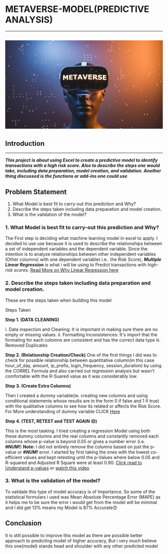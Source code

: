 # METAVERSE-MODEL(PREDICTIVE ANALYSIS)
---
![](METAVERSE.jpg)
---
## Introduction
---
***This project is about using Excel to create a predictive model to identify transactions with a high risk score. Also to describe the steps one would take, including data preparation, model creation, and validation. Another thing discussed is the functions or add-ins  one could use***



## Problem Statement
1. What Model is best fit to carry-out this prediction and Why?
2. Describe the steps taken including data preparation and model creation.
3. What is the validation of the model?


### 1. What Model is best fit to carry-out this prediction and Why?
   
 The First step is deciding what machine learning model in excel to apply. I decided to use use  because  it is used to describe the relationships between a set of independent variables and the dependent variable. Since the intention is to analyze relationships between other independent variables (Other columns) with one dependent variable( i.e.. the Risk Score), _**Multiple Linear Regression**_ is what i will be using to Predict transactions with _high-risk scores_. [Read More on Why Linear Regression here](https://statisticsbyjim.com/regression/when-use-regression-analysis/)

### 2. Describe the steps taken including data preparation and model creation.

These are the steps taken when building this model

Steps Taken 
 
**Step 1. (DATA CLEANING)**

i. Data inspection and Cleaning: It is important in making sure there are no empty or missing values.
ii. Formatting Inconsistences: It's import that the formating for each colomns are consistent and has the correct data type
iii. Removed Duplicates

**Step 2. (Relationship Creation/Check)**
One of the first things I did was to check for possible relationship between quantitative column(in this case hour_of_day, amount, ip_prefix, login_frequency, session_duration) by using the CORREL Formula and also carried out regression analysis but wasn't comfortable with the R-Suared value as it was considerably low.

**Step 3. (Create Extra Columns)** 

Then I created a dummy variable(ie. creating new columns and using conditional statements whose results are in the form 0 if false and 1 if true) with the qualitative columns to see how its related or affects the Risk Score. For More understanding of dummy variable CLICK [Here](https://www.youtube.com/watch?v=BEapC8Sv8cA) 

**Step 4. (TEST, RETEST and TEST AGAIN 😒)**

This is the most tasking. I tried creating a regression Model using both these dummy columns and the real columns and constantly removed each columns whose p-value is beyond 0.05 or gives a number error (i.e. _**#NUM!**_) 
**Note:** I did not entirely remove the columns based on just the p-value or _**#NUM!**_ error. I started by first taking the ones with the lowest co-efficient values and kept retesting until the p-Values where below 0.05 and R-squared and Adjusted R Square were at least 0.90. [Click read to Understand p-values](https://www.statology.org/linear-regression-p-value/) or [watch this video](https://www.youtube.com/watch?v=CL9MsExcKfU&list=PL-p9JpwN5NNGnXoGDMeF_M6LFUHsjGi0w)

### 3. What is the validation of the model?

To validate this type of model accuracy is of Importance. So some of the statistical formulars i used was  Mean Absolute Percentage Error (MAPE) as it helps me to be sure the error i would get from the model will be minimal and I did get 13% means my Model is 87% Accurate😊

## Conclusion

It is still possible to improve this model as there are possible better approach to predicting model of higher accuracy, But i very much believe this one(model) stands head and shoulder with any other predicted model


